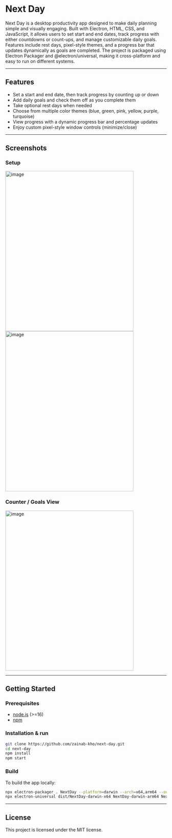 # Next Day

Next Day is a desktop productivity app designed to make daily planning simple and visually engaging. Built with Electron, HTML, CSS, and JavaScript, it allows users to set start and end dates, track progress with either countdowns or count-ups, and manage customizable daily goals. Features include rest days, pixel-style themes, and a progress bar that updates dynamically as goals are completed. The project is packaged using Electron Packager and @electron/universal, making it cross-platform and easy to run on different systems.

---

## Features
- Set a start and end date, then track progress by counting up or down  
- Add daily goals and check them off as you complete them  
- Take optional rest days when needed  
- Choose from multiple color themes (blue, green, pink, yellow, purple, turquoise)  
- View progress with a dynamic progress bar and percentage updates  
- Enjoy custom pixel-style window controls (minimize/close)  

---

## Screenshots
### Setup
<img width="400" height="500" alt="image" src="https://github.com/user-attachments/assets/434abad8-919f-46e4-acba-7584824503d8" />

<img width="400" height="500" alt="image" src="https://github.com/user-attachments/assets/ed71302b-2d97-4a36-a2b5-1025ebf5fc5a" />



### Counter / Goals View
<img width="400" height="500" alt="image" src="https://github.com/user-attachments/assets/939eff33-d17f-4b44-bc0c-031929a6b62b" />


---

## Getting Started

### Prerequisites
- [node.js](https://nodejs.org/) (>=16)  
- [npm](https://www.npmjs.com/)  

### Installation & run
```bash
git clone https://github.com/zainab-kho/next-day.git
cd next-day
npm install
npm start
```

### Build
To build the app locally:

```bash
npx electron-packager . NextDay --platform=darwin --arch=x64,arm64 --out=dist
npx electron-universal dist/NextDay-darwin-x64 NextDay-darwin-arm64 NextDay-universal
```

---
## License
This project is licensed under the MIT license.
